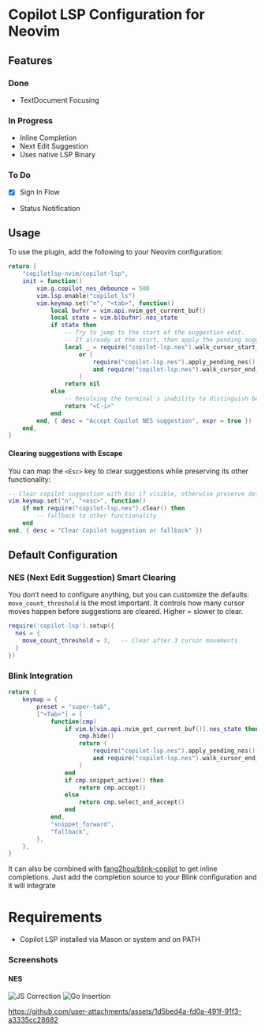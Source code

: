 # Copilot LSP Configuration for Neovim

## Features

### Done

- TextDocument Focusing

### In Progress

- Inline Completion
- Next Edit Suggestion
- Uses native LSP Binary

### To Do

- [x] Sign In Flow
- Status Notification

## Usage

To use the plugin, add the following to your Neovim configuration:

```lua
return {
    "copilotlsp-nvim/copilot-lsp",
    init = function()
        vim.g.copilot_nes_debounce = 500
        vim.lsp.enable("copilot_ls")
        vim.keymap.set("n", "<tab>", function()
            local bufnr = vim.api.nvim_get_current_buf()
            local state = vim.b[bufnr].nes_state
            if state then
                -- Try to jump to the start of the suggestion edit.
                -- If already at the start, then apply the pending suggestion and jump to the end of the edit.
                local _ = require("copilot-lsp.nes").walk_cursor_start_edit()
                    or (
                        require("copilot-lsp.nes").apply_pending_nes()
                        and require("copilot-lsp.nes").walk_cursor_end_edit()
                    )
                return nil
            else
                -- Resolving the terminal's inability to distinguish between `TAB` and `<C-i>` in normal mode
                return "<C-i>"
            end
        end, { desc = "Accept Copilot NES suggestion", expr = true })
    end,
}
```

#### Clearing suggestions with Escape

You can map the `<Esc>` key to clear suggestions while preserving its other functionality:

```lua
-- Clear copilot suggestion with Esc if visible, otherwise preserve default Esc behavior
vim.keymap.set("n", "<esc>", function()
    if not require("copilot-lsp.nes").clear() then
        -- fallback to other functionality
    end
end, { desc = "Clear Copilot suggestion or fallback" })
```

## Default Configuration

### NES (Next Edit Suggestion) Smart Clearing

You don’t need to configure anything, but you can customize the defaults:
`move_count_threshold` is the most important. It controls how many cursor moves happen before suggestions are cleared. Higher = slower to clear.

```lua
require('copilot-lsp').setup({
  nes = {
    move_count_threshold = 3,   -- Clear after 3 cursor movements
  }
})
```

### Blink Integration

```lua
return {
    keymap = {
        preset = "super-tab",
        ["<Tab>"] = {
            function(cmp)
                if vim.b[vim.api.nvim_get_current_buf()].nes_state then
                    cmp.hide()
                    return (
                        require("copilot-lsp.nes").apply_pending_nes()
                        and require("copilot-lsp.nes").walk_cursor_end_edit()
                    )
                end
                if cmp.snippet_active() then
                    return cmp.accept()
                else
                    return cmp.select_and_accept()
                end
            end,
            "snippet_forward",
            "fallback",
        },
    },
}
```

It can also be combined with [fang2hou/blink-copilot](https://github.com/fang2hou/blink-copilot) to get inline completions.
Just add the completion source to your Blink configuration and it will integrate

# Requirements

- Copilot LSP installed via Mason or system and on PATH

### Screenshots

#### NES

![JS Correction](https://github.com/user-attachments/assets/8941f8f9-7d1b-4521-b8e9-f1dcd12d31e9)
![Go Insertion](https://github.com/user-attachments/assets/2c0c4ad9-873b-4860-9eff-ecdb76007234)

<https://github.com/user-attachments/assets/1d5bed4a-fd0a-491f-91f3-a3335cc28682>
